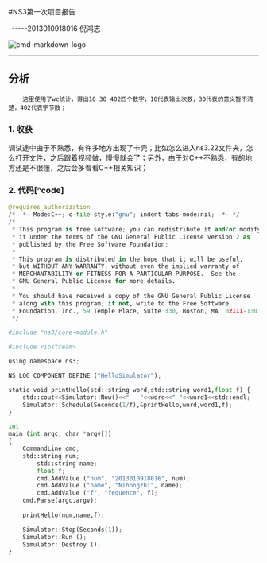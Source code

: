 ﻿#NS3第一次项目报告

------2013010918016 倪鸿志



![cmd-markdown-logo](http://thumbnail0.baidupcs.com/thumbnail/a883063c7bbb8abd0b5ca79973e9bf78?fid=3196883111-250528-326996195040331&time=1467457200&rt=sh&sign=FDTAER-DCb740ccc5511e5e8fedcff06b081203-aknX%2FZRIELxWmw4fmAaMR3AU1Iw%3D&expires=8h&chkv=0&chkbd=0&chkpc=&dp-logid=4263431798539242309&dp-callid=0&size=c710_u400&quality=100)



------

## 分析
        这里使用了wc统计，得出10 30 402四个数字，10代表输出次数，30代表的意义暂不清楚，402代表字节数；

### 1. 收获
调试途中由于不熟悉，有许多地方出现了卡壳；比如怎么进入ns3.22文件夹，怎么打开文件，之后跟着视频做，慢慢就会了；另外，由于对C++不熟悉，有的地方还是不很懂，之后会多看看C++相关知识；

### 2. 代码[^code]

```python
@requires_authorization
/* -*- Mode:C++; c-file-style:"gnu"; indent-tabs-mode:nil; -*- */
/*
 * This program is free software; you can redistribute it and/or modify
 * it under the terms of the GNU General Public License version 2 as
 * published by the Free Software Foundation;
 *
 * This program is distributed in the hope that it will be useful,
 * but WITHOUT ANY WARRANTY; without even the implied warranty of
 * MERCHANTABILITY or FITNESS FOR A PARTICULAR PURPOSE.  See the
 * GNU General Public License for more details.
 *
 * You should have received a copy of the GNU General Public License
 * along with this program; if not, write to the Free Software
 * Foundation, Inc., 59 Temple Place, Suite 330, Boston, MA  02111-1307  USA
 */

#include "ns3/core-module.h"

#include <iostream>

using namespace ns3;

NS_LOG_COMPONENT_DEFINE ("HelloSimulator");

static void printHello(std::string word,std::string word1,float f) {
	std::cout<<Simulator::Now()<<"   "<<word<<" "<<word1<<std::endl;
	Simulator::Schedule(Seconds(1/f),&printHello,word,word1,f);
}

int
main (int argc, char *argv[])
{
	CommandLine cmd;
	std::string num;
        std::string name;
        float f;
        cmd.AddValue ("num", "2013010918016", num);
        cmd.AddValue ("name", "Nihongzhi", name);
        cmd.AddValue ("f", "fequence", f);
	cmd.Parse(argc,argv);
        
	printHello(num,name,f);

	Simulator::Stop(Seconds(1));
	Simulator::Run ();
	Simulator::Destroy ();
}

```

